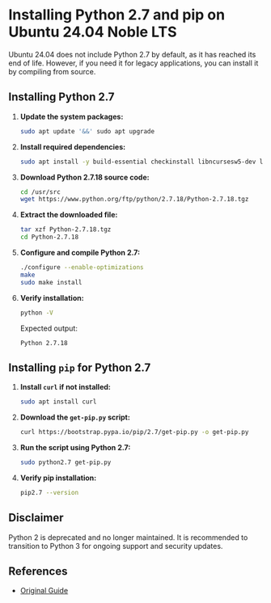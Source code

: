 # Installing Python 2.7 and pip on Ubuntu 24.04 Noble LTS

Ubuntu 24.04 does not include Python 2.7 by default, as it has reached its end of life. However, if you need it for legacy applications, you can install it by compiling from source.

## Installing Python 2.7

1. **Update the system packages:**
    ```bash
    sudo apt update '&&' sudo apt upgrade
    ```
2. **Install required dependencies:**
    ```bash
    sudo apt install -y build-essential checkinstall libncursesw5-dev libssl-dev libsqlite3-dev tk-dev libgdbm-dev libc6-dev libbz2-dev libffi-dev
    ```
3. **Download Python 2.7.18 source code:**
    ```bash
    cd /usr/src
    wget https://www.python.org/ftp/python/2.7.18/Python-2.7.18.tgz
    ```
4. **Extract the downloaded file:**
    ```bash
    tar xzf Python-2.7.18.tgz
    cd Python-2.7.18
    ```
5. **Configure and compile Python 2.7:**
    ```bash
    ./configure --enable-optimizations
    make
    sudo make install
    ```

6. **Verify installation:**
    ```bash
    python -V
    ```
    Expected output:
    ```
    Python 2.7.18
    ```

## Installing `pip` for Python 2.7

1. **Install `curl` if not installed:**
    ```bash
    sudo apt install curl
    ```
2. **Download the `get-pip.py` script:**
    ```bash
    curl https://bootstrap.pypa.io/pip/2.7/get-pip.py -o get-pip.py
    ```
3. **Run the script using Python 2.7:**
    ```bash
    sudo python2.7 get-pip.py
    ```
4. **Verify pip installation:**
    ```bash
    pip2.7 --version
    ```

## Disclaimer
Python 2 is deprecated and no longer maintained. It is recommended to transition to Python 3 for ongoing support and security updates.

## References
- [Original Guide](https://linux.how2shout.com/how-to-install-python-2-7-on-ubuntu-24-04-noble-lts-linux/)

